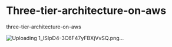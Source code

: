 # Three-tier-architecture-on-aws
three-tier-architecture-on-aws

![Uploading 1_lSIpD4-3C6F47yFBXjVvSQ.png…]()
